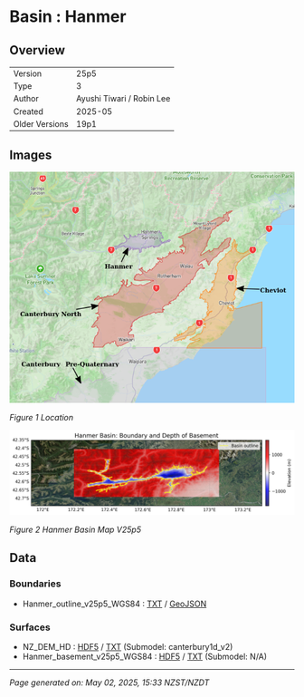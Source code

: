 # Basin : Hanmer

## Overview
|         |                     |
|---------|---------------------|
| Version | 25p5           |
| Type    | 3        |
| Author  | Ayushi Tiwari / Robin Lee            |
| Created | 2025-05           |
| Older Versions | 19p1 |


## Images
![](../images/maps/cheviot_hanmer_northcanterbury.png)

*Figure 1 Location*

![](../images/regional/Hanmer_basin_map_v25p5.png)

*Figure 2 Hanmer Basin Map V25p5*


## Data
### Boundaries
- Hanmer_outline_v25p5_WGS84 : [TXT](../../velocity_modelling/data/regional/Hanmer/Hanmer_outline_v25p5_WGS84.txt) / [GeoJSON](../../velocity_modelling/data/regional/Hanmer/Hanmer_outline_v25p5_WGS84.geojson)

### Surfaces
- NZ_DEM_HD : [HDF5](../../velocity_modelling/data/global/surface/NZ_DEM_HD.h5) / [TXT](../../velocity_modelling/data/global/surface/NZ_DEM_HD.in) (Submodel: canterbury1d_v2)
- Hanmer_basement_v25p5_WGS84 : [HDF5](../../velocity_modelling/data/regional/Hanmer/Hanmer_basement_v25p5_WGS84.h5) / [TXT](../../velocity_modelling/data/regional/Hanmer/Hanmer_basement_v25p5_WGS84.in) (Submodel: N/A)

---
*Page generated on: May 02, 2025, 15:33 NZST/NZDT*
